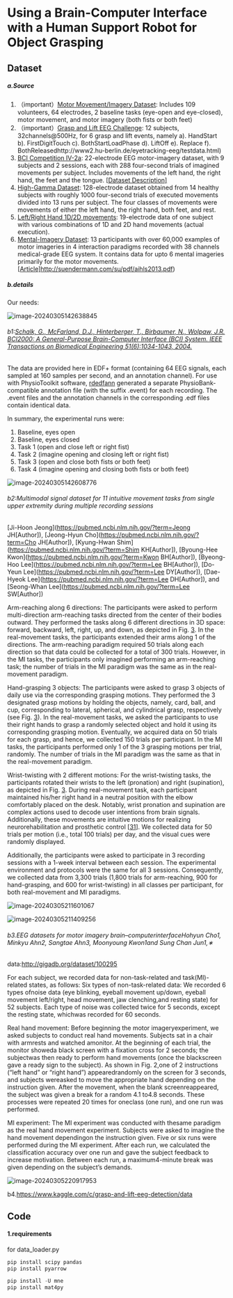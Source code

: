 # Using a Brain-Computer Interface with a Human Support Robot for Object Grasping







## Dataset

##### a.Source

1. （important）[Motor Movement/Imagery Dataset](https://www.physionet.org/physiobank/database/eegmmidb/): Includes 109 volunteers, 64 electrodes, 2 baseline tasks (eye-open and eye-closed), motor movement, and motor imagery (both fists or both feet)
2. （important）[Grasp and Lift EEG Challenge](https://www.kaggle.com/c/grasp-and-lift-eeg-detection/data): 12 subjects, 32channels@500Hz, for 6 grasp and lift events, namely a). HandStart b). FirstDigitTouch c). BothStartLoadPhase d). LiftOff e). Replace f). BothReleasedhttp://www2.hu-berlin.de/eyetracking-eeg/testdata.html)
3. [BCI Competition IV-2a](http://www.bbci.de/competition/iv/#dataset2a): 22-electrode EEG motor-imagery dataset, with 9 subjects and 2 sessions, each with 288 four-second trials of imagined movements per subject. Includes movements of the left hand, the right hand, the feet and the tongue. [[Dataset Description\]](http://www.bbci.de/competition/iv/desc_2a.pdf)
4. [High-Gamma Dataset](https://github.com/robintibor/high-gamma-dataset): 128-electrode dataset obtained from 14 healthy subjects with roughly 1000 four-second trials of executed movements divided into 13 runs per subject. The four classes of movements were movements of either the left hand, the right hand, both feet, and rest.
5. [Left/Right Hand 1D/2D movements](https://sites.google.com/site/projectbci/): 19-electrode data of one subject with various combinations of 1D and 2D hand movements (actual execution).
6. [Mental-Imagery Dataset](https://figshare.com/collections/A_large_electroencephalographic_motor_imagery_dataset_for_electroencephalographic_brain_computer_interfaces/3917698): 13 participants with over 60,000 examples of motor imageries in 4 interaction paradigms recorded with 38 channels medical-grade EEG system. It contains data for upto 6 mental imageries primarily for the motor movements. [[Article\]](https://www.nature.com/articles/sdata2018211#ref-CR57)http://suendermann.com/su/pdf/aihls2013.pdf)



##### b.details

Our needs:

![image-20240305142638845](C:\Users\34049\AppData\Roaming\Typora\typora-user-images\image-20240305142638845.png)

###### b1:[Schalk, G., McFarland, D.J., Hinterberger, T., Birbaumer, N., Wolpaw, J.R. BCI2000: A General-Purpose Brain-Computer Interface (BCI) System. IEEE Transactions on Biomedical Engineering 51(6):1034-1043, 2004.](http://www.ncbi.nlm.nih.gov/pubmed/15188875)

The data are provided here in EDF+ format (containing 64 EEG signals, each sampled at 160 samples per second, and an annotation channel). For use with PhysioToolkit software, [rdedfann](https://www.physionet.org/physiotools/wag/rdedfa-1.htm) generated a separate PhysioBank-compatible annotation file (with the suffix .event) for each recording. The .event files and the annotation channels in the corresponding .edf files contain identical data.

In summary, the experimental runs were:

1. Baseline, eyes open
2. Baseline, eyes closed
3. Task 1 (open and close left or right fist)
4. Task 2 (imagine opening and closing left or right fist)
5. Task 3 (open and close both fists or both feet)
6. Task 4 (imagine opening and closing both fists or both feet)

![image-20240305142608776](C:\Users\34049\AppData\Roaming\Typora\typora-user-images\image-20240305142608776.png)

###### b2:Multimodal signal dataset for 11 intuitive movement tasks from single upper extremity during multiple recording sessions

[Ji-Hoon Jeong](https://pubmed.ncbi.nlm.nih.gov/?term=Jeong JH[Author]), [Jeong-Hyun Cho](https://pubmed.ncbi.nlm.nih.gov/?term=Cho JH[Author]), [Kyung-Hwan Shim](https://pubmed.ncbi.nlm.nih.gov/?term=Shim KH[Author]), [Byoung-Hee Kwon](https://pubmed.ncbi.nlm.nih.gov/?term=Kwon BH[Author]), [Byeong-Hoo Lee](https://pubmed.ncbi.nlm.nih.gov/?term=Lee BH[Author]), [Do-Yeun Lee](https://pubmed.ncbi.nlm.nih.gov/?term=Lee DY[Author]), [Dae-Hyeok Lee](https://pubmed.ncbi.nlm.nih.gov/?term=Lee DH[Author]), and [Seong-Whan Lee](https://pubmed.ncbi.nlm.nih.gov/?term=Lee SW[Author])

Arm-reaching along 6 directions: The participants were asked to perform multi-direction arm-reaching tasks directed from the center of their bodies outward. They performed the tasks along 6 different directions in 3D space: forward, backward, left, right, up, and down, as depicted in Fig. [3](https://www.ncbi.nlm.nih.gov/pmc/articles/PMC7539536/figure/fig3/). In the real-movement tasks, the participants extended their arms along 1 of the directions. The arm-reaching paradigm required 50 trials along each direction so that data could be collected for a total of 300 trials. However, in the MI tasks, the participants only imagined performing an arm-reaching task; the number of trials in the MI paradigm was the same as in the real-movement paradigm.

Hand-grasping 3 objects: The participants were asked to grasp 3 objects of daily use via the corresponding grasping motions. They performed the 3 designated grasp motions by holding the objects, namely, card, ball, and cup, corresponding to lateral, spherical, and cylindrical grasp, respectively (see Fig. [3](https://www.ncbi.nlm.nih.gov/pmc/articles/PMC7539536/figure/fig3/)). In the real-movement tasks, we asked the participants to use their right hands to grasp a randomly selected object and hold it using its corresponding grasping motion. Eventually, we acquired data on 50 trials for each grasp, and hence, we collected 150 trials per participant. In the MI tasks, the participants performed only 1 of the 3 grasping motions per trial, randomly. The number of trials in the MI paradigm was the same as that in the real-movement paradigm.

Wrist-twisting with 2 different motions: For the wrist-twisting tasks, the participants rotated their wrists to the left (pronation) and right (supination), as depicted in Fig. [3](https://www.ncbi.nlm.nih.gov/pmc/articles/PMC7539536/figure/fig3/). During real-movement task, each participant maintained his/her right hand in a neutral position with the elbow comfortably placed on the desk. Notably, wrist pronation and supination are complex actions used to decode user intentions from brain signals. Additionally, these movements are intuitive motions for realizing neurorehabilitation and prosthetic control [[31](https://www.ncbi.nlm.nih.gov/pmc/articles/PMC7539536/#bib31)]. We collected data for 50 trials per motion (i.e., total 100 trials) per day, and the visual cues were randomly displayed.

Additionally, the participants were asked to participate in 3 recording sessions with a 1-week interval between each session. The experimental environment and protocols were the same for all 3 sessions. Consequently, we collected data from 3,300 trials (1,800 trials for arm-reaching, 900 for hand-grasping, and 600 for wrist-twisting) in all classes per participant, for both real-movement and MI paradigms.

![image-20240305211601067](C:\Users\34049\AppData\Roaming\Typora\typora-user-images\image-20240305211601067.png)



![image-20240305211409256](C:\Users\34049\AppData\Roaming\Typora\typora-user-images\image-20240305211409256.png)

###### b3.EEG datasets for motor imagery brain–computerinterfaceHohyun Cho1, Minkyu Ahn2, Sangtae Ahn3, Moonyoung Kwon1and Sung Chan Jun1,∗

data:http://gigadb.org/dataset/100295

For each subject, we recorded data for non-task-related and task(MI)-related states, as follows: Six types of non-task-related data: We recorded 6 types ofnoise data (eye blinking, eyeball movement up/down, eyeball movement left/right, head movement, jaw clenching,and resting state) for 52 subjects. Each type of noise was collected twice for 5 seconds, except the resting state, whichwas recorded for 60 seconds. 

Real hand movement: Before beginning the motor imageryexperiment, we asked subjects to conduct real hand movements. Subjects sat in a chair with armrests and watched amonitor. At the beginning of each trial, the monitor showeda black screen with a fixation cross for 2 seconds; the subjectwas then ready to perform hand movements (once the blackscreen gave a ready sign to the subject). As shown in Fig. 2,one of 2 instructions (“left hand” or “right hand”) appearedrandomly on the screen for 3 seconds, and subjects wereasked to move the appropriate hand depending on the instruction given. After the movement, when the blank screenreappeared, the subject was given a break for a random 4.1 to4.8 seconds. These processes were repeated 20 times for oneclass (one run), and one run was performed. 

MI experiment: The MI experiment was conducted with thesame paradigm as the real hand movement experiment. Subjects were asked to imagine the hand movement dependingon the instruction given. Five or six runs were performed during the MI experiment. After each run, we calculated the classification accuracy over one run and gave the subject feedback to increase motivation. Between each run, a maximum4-minute break was given depending on the subject’s demands.

![image-20240305220917953](C:\Users\34049\AppData\Roaming\Typora\typora-user-images\image-20240305220917953.png)



b4.https://www.kaggle.com/c/grasp-and-lift-eeg-detection/data

## Code

#### 1.requirements

for data_loader.py

```python
pip install scipy pandas
pip install pyarrow
```





```python
pip install -U mne
pip install mat4py
```



